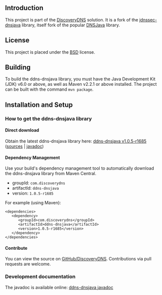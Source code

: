 ## Introduction

This project is part of the [DiscoveryDNS](http://www.discoverydns.com) solution.
It is a fork of the [jdnssec-dnsjava](https://github.com/dblacka/jdnssec-dnsjavaPI) library, itself fork of the popular [DNSJava](http://www.dnsjava.org/) library.

## License

This project is placed under the [BSD](http://www.opensource.org/licenses/bsd-license.html) license.

## Building

To build the ddns-dnsjava library, you must have the Java Development Kit (JDK) v6.0 or above, as well as Maven v2.2.1 or above installed. The project can be built with the command `mvn package`.

## Installation and Setup

### How to get the ddns-dnsjava library

#### Direct download

Obtain the latest ddns-dnsjava library here: [ddns-dnsjava v1.0.5-r1685](http://discoverydns.github.io/ddns-dnsjava/repo/ddns-dnsjava-1.0.5-r1685.jar) ([sources](http://discoverydns.github.io/ddns-dnsjava/repo/ddns-dnsjava-1.0.5-r1685-sources.jar) | [javadoc](http://discoverydns.github.io/ddns-dnsjava/repo/ddns-dnsjava-1.0.5-r1685-javadoc.jar))

#### Dependency Management

Use your build's dependency management tool to automatically download the ddns-dnsjava library from Maven Central.

* groupId: `com.discoverydns`
* artifactId: `ddns-dnsjava`
* version: `1.0.5-r1685`

For example (using Maven):

    <dependencies>
       <dependency>
          <groupId>com.discoverydns</groupId>
          <artifactId>ddns-dnsjava</artifactId>
          <version>1.0.5-r1685</version>
       </dependency>
    </dependencies>

#### Contribute

You can view the source on [GitHub/DiscoveryDNS](http://github.com/discoverydns/ddns-dnsjava). Contributions via pull requests are welcome.

### Development documentation

The javadoc is available online: [ddns-dnsjava javadoc](http://discoverydns.github.io/ddns-dnsjava/repo/ddns-dnsjava-1.0.5-r1685-javadoc.jar)
